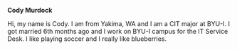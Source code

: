 **Cody Murdock**

Hi, my name is Cody. I am from Yakima, WA and I am a CIT major at BYU-I. I got married 6th months ago and I work on BYU-I campus for the IT Service Desk. I like playing soccer and I really like blueberries. 